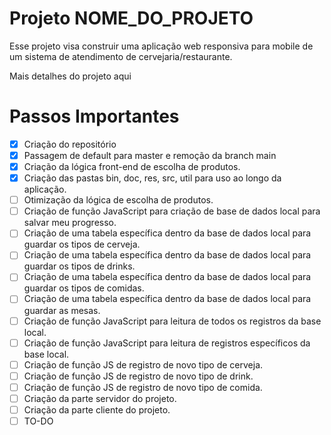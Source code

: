 # Projeto NOME_DO_PROJETO #
Esse projeto visa construir uma aplicação web responsiva para mobile de um sistema de atendimento de cervejaria/restaurante.

Mais detalhes do projeto aqui

# Passos Importantes #
- [X] Criação do repositório
- [X] Passagem de default para master e remoção da branch main
- [X] Criação da lógica front-end de escolha de produtos.
- [X] Criação das pastas bin, doc, res, src, util para uso ao longo da aplicação.
- [ ] Otimização da lógica de escolha de produtos.
- [ ] Criação de função JavaScript para criação de base de dados local para salvar meu progresso.
- [ ] Criação de uma tabela específica dentro da base de dados local para guardar os tipos de cerveja.
- [ ] Criação de uma tabela específica dentro da base de dados local para guardar os tipos de drinks.
- [ ] Criação de uma tabela específica dentro da base de dados local para guardar os tipos de comidas.
- [ ] Criação de uma tabela específica dentro da base de dados local para guardar as mesas.
- [ ] Criação de função JavaScript para leitura de todos os registros da base local.
- [ ] Criação de função JavaScript para leitura de registros específicos da base local.
- [ ] Criação de função JS de registro de novo tipo de cerveja.
- [ ] Criação de função JS de registro de novo tipo de drink.
- [ ] Criação de função JS de registro de novo tipo de comida.
- [ ] Criação da parte servidor do projeto.
- [ ] Criação da parte cliente do projeto.
- [ ] TO-DO
